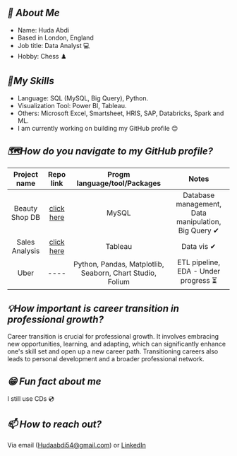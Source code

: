 ## *👩 About Me*

- Name: Huda Abdi
- Based in London, England
- Job title: Data Analyst 💻
- Hobby: Chess ♟️

## *🔌My Skills*

- Language: SQL (MySQL, Big Query), Python.
- Visualization Tool: Power BI, Tableau.
- Others: Microsoft Excel, Smartsheet, HRIS, SAP, Databricks, Spark and ML.
- I am currently working on building my GitHub profile 😊

  

## *🗺How do you navigate to my GitHub profile?*

| Project name | Repo link | Progm language/tool/Packages  | Notes |
|    :---:     |     :---:      |     :---: |            :---: |
| Beauty Shop DB   | [click here](https://github.com/Huda30/CFG-SQL-Project/blob/main/SQL_Project_Beauty_Database.pdf)    | MySQL    |  Database management, Data manipulation, Big Query ✔   |
| Sales Analysis   | [click here](https://github.com/Huda30/Data-Superstore/blob/main/FTD%20Tableau%20Sales%20Analysis.twbx)     | Tableau    |  Data vis ✔  |
| Uber   | ----     | Python, Pandas, Matplotlib, Seaborn, Chart Studio, Folium    |  ETL pipeline, EDA - Under progress ⏳   |

## *💡How important is career transition in professional growth?*

Career transition is crucial for professional growth. It involves embracing new opportunities, learning, and adapting, which can significantly enhance one's skill set and open up a new career path. Transitioning careers also leads to personal development and a broader professional network.

## *😁 Fun fact about me*
I still use CDs 💿

## *📫 How to reach out?*

Via email ([Hudaabdi54@gmail.com](mailto:Hudaabdi54@gmail.com)) or [LinkedIn](https://www.linkedin.com/in/huda-abdi-798980172/)


